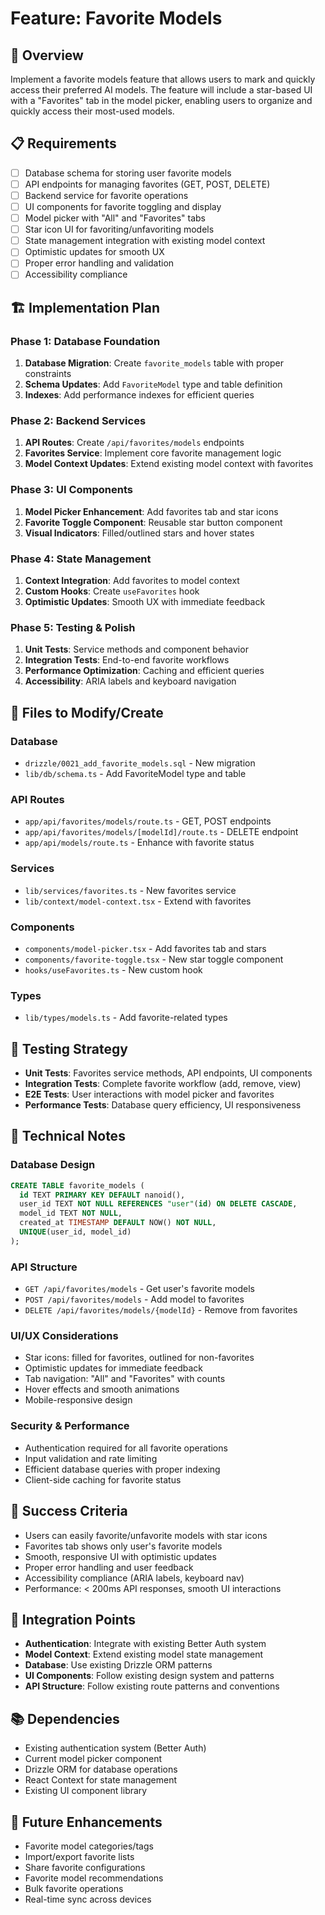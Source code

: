 # Feature: Favorite Models

## 🎯 Overview
Implement a favorite models feature that allows users to mark and quickly access their preferred AI models. The feature will include a star-based UI with a "Favorites" tab in the model picker, enabling users to organize and quickly access their most-used models.

## 📋 Requirements
- [ ] Database schema for storing user favorite models
- [ ] API endpoints for managing favorites (GET, POST, DELETE)
- [ ] Backend service for favorite operations
- [ ] UI components for favorite toggling and display
- [ ] Model picker with "All" and "Favorites" tabs
- [ ] Star icon UI for favoriting/unfavoriting models
- [ ] State management integration with existing model context
- [ ] Optimistic updates for smooth UX
- [ ] Proper error handling and validation
- [ ] Accessibility compliance

## 🏗️ Implementation Plan

### Phase 1: Database Foundation
1. **Database Migration**: Create `favorite_models` table with proper constraints
2. **Schema Updates**: Add `FavoriteModel` type and table definition
3. **Indexes**: Add performance indexes for efficient queries

### Phase 2: Backend Services
1. **API Routes**: Create `/api/favorites/models` endpoints
2. **Favorites Service**: Implement core favorite management logic
3. **Model Context Updates**: Extend existing model context with favorites

### Phase 3: UI Components
1. **Model Picker Enhancement**: Add favorites tab and star icons
2. **Favorite Toggle Component**: Reusable star button component
3. **Visual Indicators**: Filled/outlined stars and hover states

### Phase 4: State Management
1. **Context Integration**: Add favorites to model context
2. **Custom Hooks**: Create `useFavorites` hook
3. **Optimistic Updates**: Smooth UX with immediate feedback

### Phase 5: Testing & Polish
1. **Unit Tests**: Service methods and component behavior
2. **Integration Tests**: End-to-end favorite workflows
3. **Performance Optimization**: Caching and efficient queries
4. **Accessibility**: ARIA labels and keyboard navigation

## 📁 Files to Modify/Create

### Database
- `drizzle/0021_add_favorite_models.sql` - New migration
- `lib/db/schema.ts` - Add FavoriteModel type and table

### API Routes
- `app/api/favorites/models/route.ts` - GET, POST endpoints
- `app/api/favorites/models/[modelId]/route.ts` - DELETE endpoint
- `app/api/models/route.ts` - Enhance with favorite status

### Services
- `lib/services/favorites.ts` - New favorites service
- `lib/context/model-context.tsx` - Extend with favorites

### Components
- `components/model-picker.tsx` - Add favorites tab and stars
- `components/favorite-toggle.tsx` - New star toggle component
- `hooks/useFavorites.ts` - New custom hook

### Types
- `lib/types/models.ts` - Add favorite-related types

## 🧪 Testing Strategy
- **Unit Tests**: Favorites service methods, API endpoints, UI components
- **Integration Tests**: Complete favorite workflow (add, remove, view)
- **E2E Tests**: User interactions with model picker and favorites
- **Performance Tests**: Database query efficiency, UI responsiveness

## 📝 Technical Notes

### Database Design
```sql
CREATE TABLE favorite_models (
  id TEXT PRIMARY KEY DEFAULT nanoid(),
  user_id TEXT NOT NULL REFERENCES "user"(id) ON DELETE CASCADE,
  model_id TEXT NOT NULL,
  created_at TIMESTAMP DEFAULT NOW() NOT NULL,
  UNIQUE(user_id, model_id)
);
```

### API Structure
- `GET /api/favorites/models` - Get user's favorite models
- `POST /api/favorites/models` - Add model to favorites
- `DELETE /api/favorites/models/{modelId}` - Remove from favorites

### UI/UX Considerations
- Star icons: filled for favorites, outlined for non-favorites
- Optimistic updates for immediate feedback
- Tab navigation: "All" and "Favorites" with counts
- Hover effects and smooth animations
- Mobile-responsive design

### Security & Performance
- Authentication required for all favorite operations
- Input validation and rate limiting
- Efficient database queries with proper indexing
- Client-side caching for favorite status

## 🚀 Success Criteria
- Users can easily favorite/unfavorite models with star icons
- Favorites tab shows only user's favorite models
- Smooth, responsive UI with optimistic updates
- Proper error handling and user feedback
- Accessibility compliance (ARIA labels, keyboard nav)
- Performance: < 200ms API responses, smooth UI interactions

## 🔄 Integration Points
- **Authentication**: Integrate with existing Better Auth system
- **Model Context**: Extend existing model state management
- **Database**: Use existing Drizzle ORM patterns
- **UI Components**: Follow existing design system and patterns
- **API Structure**: Follow existing route patterns and conventions

## 📚 Dependencies
- Existing authentication system (Better Auth)
- Current model picker component
- Drizzle ORM for database operations
- React Context for state management
- Existing UI component library

## 🎯 Future Enhancements
- Favorite model categories/tags
- Import/export favorite lists
- Share favorite configurations
- Favorite model recommendations
- Bulk favorite operations
- Real-time sync across devices 